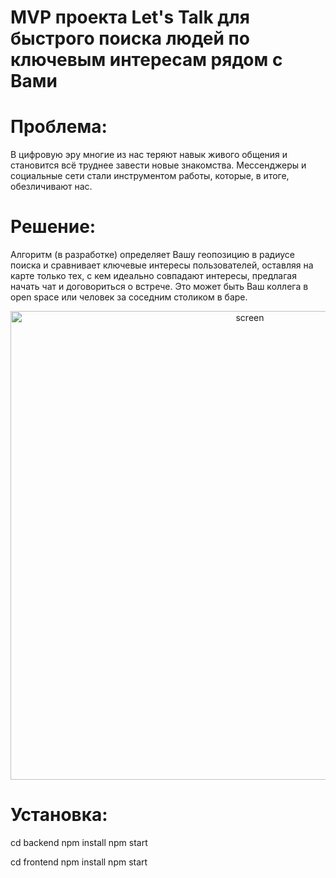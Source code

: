 # MVP проекта Let's Talk для быстрого поиска людей по ключевым интересам рядом с Вами

# Проблема:
В цифровую эру многие из нас теряют навык живого общения и становится всё труднее завести новые знакомства.
Мессенджеры и социальные сети стали инструментом работы, которые, в итоге, обезличивают нас.

# Решение:
Алгоритм (в разработке) определяет Вашу геопозицию в радиусе поиска и сравнивает ключевые интересы пользователей, оставляя на карте только тех, с кем идеально совпадают интересы, предлагая начать чат и договориться о встрече.
Это может быть Ваш коллега в open space или человек за соседним столиком в баре.

<p align="center">
  <img src="readme-assets/main-page.png" width="750" alt="screen">
</p>

# Установка:
cd backend
npm install
npm start

cd frontend
npm install
npm start
